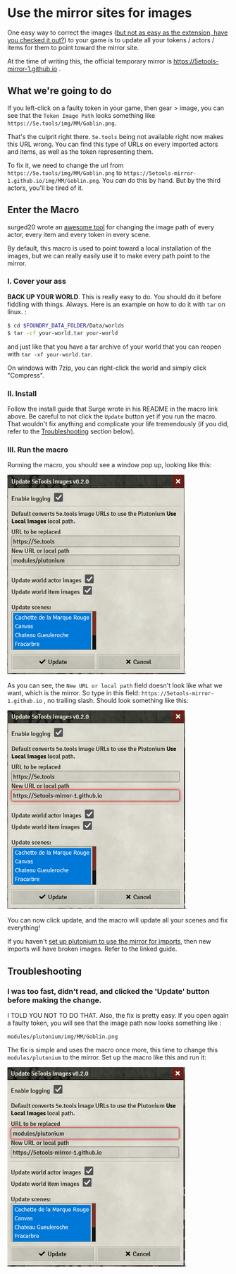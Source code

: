# Use the mirror sites for images

One easy way to correct the images ([but not as easy as the extension, have you checked it out?](easiest-way.md)) to your game is to update all your tokens / actors / items for them to point toward the mirror site.

At the time of writing this, the official temporary mirror is https://5etools-mirror-1.github.io .

## What we're going to do

If you left-click on a faulty token in your game, then gear > image, you can see that the `Token Image Path` looks something like `https://5e.tools/img/MM/Goblin.png`.

That's the culprit right there. `5e.tools` being not available right now makes this URL wrong. You can find this type of URLs on every imported actors and items, as well as the token representing them.

To fix it, we need to change the url from `https://5e.tools/img/MM/Goblin.png` to `https://5etools-mirror-1.github.io/img/MM/Goblin.png`. You _can_ do this by hand. But by the third actors, you'll be tired of it.

## Enter the Macro

surged20 wrote an [awesome tool](https://github.com/surged20/foundryvtt-update-image-macro) for changing the image path of every actor, every item and every token in every scene.

By default, this macro is used to point toward a local installation of the images, but we can really easily use it to make every path point to the mirror.

### I. Cover your ass

**BACK UP YOUR WORLD**. This is really easy to do. You should do it before fiddling with things. Always. Here is an example on how to do it with `tar` on linux.  :
```bash
$ cd $FOUNDRY_DATA_FOLDER/Data/worlds
$ tar -cf your-world.tar your-world
```
and just like that you have a tar archive of your world that you can reopen with `tar -xf your-world.tar`.

On windows with 7zip, you can right-click the world and simply click "Compress".
### II. Install

Follow the install guide that Surge wrote in his README in the macro link above. Be careful to not click the `Update` button yet if you run the macro. That wouldn't fix anything and complicate your life tremendously (if you did, refer to the [Troubleshooting](#troubleshooting) section below).

### III. Run the macro

Running the macro, you should see a window pop up, looking like this:

![default-macro-window](../imgs/default-macro-window.png).

As you can see, the `New URL or local path` field doesn't look like what we want, which is the mirror. So type in this field: `https://5etools-mirror-1.github.io` , no trailing slash. Should look something like this:

![mirror-macro-window](../imgs/mirror-macro-window.png).

You can now click update, and the macro will update all your scenes and fix everything!

If you haven't [set up plutonium to use the mirror for imports](), then new imports will have broken images. Refer to the linked guide.

## Troubleshooting

### I was too fast, didn't read, and clicked the 'Update' button before making the change.

I TOLD YOU NOT TO DO THAT. Also, the fix is pretty easy. If you open again a faulty token, you will see that the image path now looks something like :
```
modules/plutonium/img/MM/Goblin.png
```
The fix is simple and uses the macro once more, this time to change this `modules/plutonium` to the mirror. Set up the macro like this and run it:

![fix-macro-window](../imgs/fix-macro-window.png).
